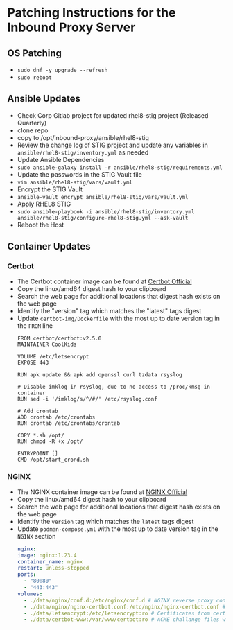 # Patching Instructions for the Inbound Proxy Server

## OS Patching
- `sudo dnf -y upgrade --refresh`
- `sudo reboot`

## Ansible Updates
- Check Corp Gitlab project for updated rhel8-stig project (Released Quarterly)
- clone repo
- copy to /opt/inbound-proxy/ansible/rhel8-stig
- Review the change log of STIG project and update any variables in `ansible/rhel8-stig/inventory.yml` as needed
- Update Ansible Dependencies
- `sudo ansible-galaxy install -r ansible/rhel8-stig/requirements.yml`
- Update the passwords in the STIG Vault file
- `vim ansible/rhel8-stig/vars/vault.yml`
- Encrypt the STIG Vault
- `ansible-vault encrypt ansible/rhel8-stig/vars/vault.yml`
- Apply RHEL8 STIG
- `sudo ansible-playbook -i ansible/rhel8-stig/inventory.yml ansible/rhel8-stig/configure-rhel8-stig.yml --ask-vault`
- Reboot the Host

## Container Updates
### Certbot
- The Certbot container image can be found at [Certbot Official](https://hub.docker.com/r/certbot/certbot/tags)
- Copy the linux/amd64 digest hash to your clipboard
- Search the web page for additional locations that digest hash exists on the web page
- Identify the "version" tag which matches the "latest" tags digest
- Update `certbot-img/Dockerfile` with the most up to date version tag in the `FROM` line
  ```
  FROM certbot/certbot:v2.5.0
  MAINTAINER CoolKids

  VOLUME /etc/letsencrypt
  EXPOSE 443

  RUN apk update && apk add openssl curl tzdata rsyslog

  # Disable imklog in rsyslog, due to no access to /proc/kmsg in container
  RUN sed -i '/imklog/s/^/#/' /etc/rsyslog.conf

  # Add crontab
  ADD crontab /etc/crontabs
  RUN crontab /etc/crontabs/crontab

  COPY *.sh /opt/
  RUN chmod -R +x /opt/

  ENTRYPOINT []
  CMD /opt/start_crond.sh
  ```

### NGINX
- The NGINX container image can be found at [NGINX Official](https://hub.docker.com/_/nginx/tags)
- Copy the linux/amd64 digest hash to your clipboard
- Search the web page for additional locations that digest hash exists on the web page
- Identify the `version` tag which matches the `latest` tags digest
- Update `podman-compose.yml` with the most up to date version tag in the `NGINX` section
  ```yaml
  nginx:
  image: nginx:1.23.4
  container_name: nginx
  restart: unless-stopped
  ports:
    - "80:80"
    - "443:443"
  volumes:
    - ./data/nginx/conf.d:/etc/nginx/conf.d # NGINX reverse proxy configuration files
    - ./data/nginx/nginx-certbot.conf:/etc/nginx/nginx-certbot.conf # .well-known path for certbot
    - ./data/letsencrypt:/etc/letsencrypt:ro # Certificates from certbot
    - ./data/certbot-www:/var/www/certbot:ro # ACME challange files when certbot renews
  ```
